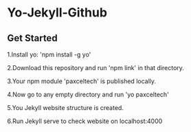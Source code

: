 # Yo-Jekyll-Github 
## Get Started
1.Install yo: 'npm install -g yo'

2.Download this repository and run 'npm link' in that directory.

3.Your npm module 'paxceltech' is published locally.

4.Now go to any empty directory and run 'yo paxceltech'

5.You Jekyll website structure is created.

6.Run Jekyll serve to check website on localhost:4000